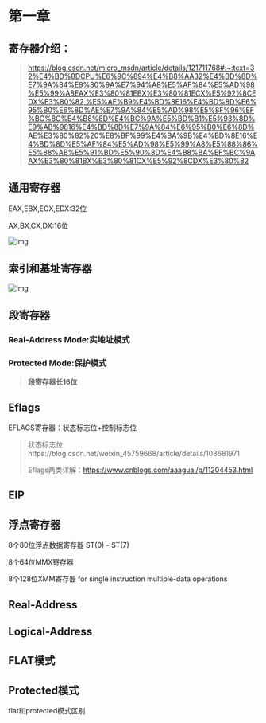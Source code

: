 # 第一章

## 寄存器介绍：

> https://blog.csdn.net/micro_msdn/article/details/121711768#:~:text=32%E4%BD%8DCPU%E6%9C%894%E4%B8%AA32%E4%BD%8D%E7%9A%84%E9%80%9A%E7%94%A8%E5%AF%84%E5%AD%98%E5%99%A8EAX%E3%80%81EBX%E3%80%81ECX%E5%92%8CEDX%E3%80%82,%E5%AF%B9%E4%BD%8E16%E4%BD%8D%E6%95%B0%E6%8D%AE%E7%9A%84%E5%AD%98%E5%8F%96%EF%BC%8C%E4%B8%8D%E4%BC%9A%E5%BD%B1%E5%93%8D%E9%AB%9816%E4%BD%8D%E7%9A%84%E6%95%B0%E6%8D%AE%E3%80%82%20%E8%BF%99%E4%BA%9B%E4%BD%8E16%E4%BD%8D%E5%AF%84%E5%AD%98%E5%99%A8%E5%88%86%E5%88%AB%E5%91%BD%E5%90%8D%E4%B8%BA%EF%BC%9AAX%E3%80%81BX%E3%80%81CX%E5%92%8CDX%E3%80%82

## 通用寄存器

EAX,EBX,ECX,EDX:32位

AX,BX,CX,DX:16位

![img](https://hila-1300222503.cos.ap-shanghai.myqcloud.com/md_image/13.png)

## 索引和基址寄存器

![img](https://hila-1300222503.cos.ap-shanghai.myqcloud.com/md_image/15.png)

## 段寄存器

### Real-Address Mode:实地址模式

### Protected Mode:保护模式

> **段寄存器长16位**

## Eflags

EFLAGS寄存器：状态标志位+控制标志位

> 状态标志位https://blog.csdn.net/weixin_45759668/article/details/108681971
>
> Eflags两类详解：https://www.cnblogs.com/aaaguai/p/11204453.html

## EIP

## 浮点寄存器

8个80位浮点数据寄存器 ST(0) - ST(7)

8个64位MMX寄存器

8个128位XMM寄存器 for single instruction multiple-data operations

## Real-Address

## Logical-Address

## FLAT模式

## Protected模式

flat和protected模式区别